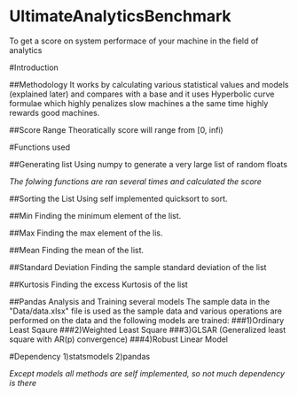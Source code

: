 
# UltimateAnalyticsBenchmark
To get a score on system performace of your machine in the field of analytics

#Introduction

##Methodology
It works by calculating various statistical values and models (explained later) and compares with a base and it uses Hyperbolic curve formulae which highly penalizes slow machines a the same time highly rewards good machines. 


##Score Range
Theoratically score will range from [0, infi)

#Functions used

##Generating list
Using numpy to generate a very large list of random floats

*The folwing functions are ran several times and calculated  the score*

##Sorting the List
Using self implemented quicksort to sort.

##Min
Finding the minimum element of the list.

##Max
Finding the max element of the lis.

##Mean
Finding the mean of the list.

##Standard Deviation 
Finding the sample standard deviation of the list

##Kurtosis
Finding the excess Kurtosis of the list

##Pandas Analysis and Training several models
The sample data in the "Data/data.xlsx" file is used as the sample data and various operations are performed on the data and the following models are trained:
###1)Ordinary Least Sqaure
###2)Weighted Least Square
###3)GLSAR (Generalized least square with AR(p) convergence)
###4)Robust Linear Model

#Dependency
1)statsmodels
2)pandas

*Except models all methods are self implemented, so not much dependency is there*

